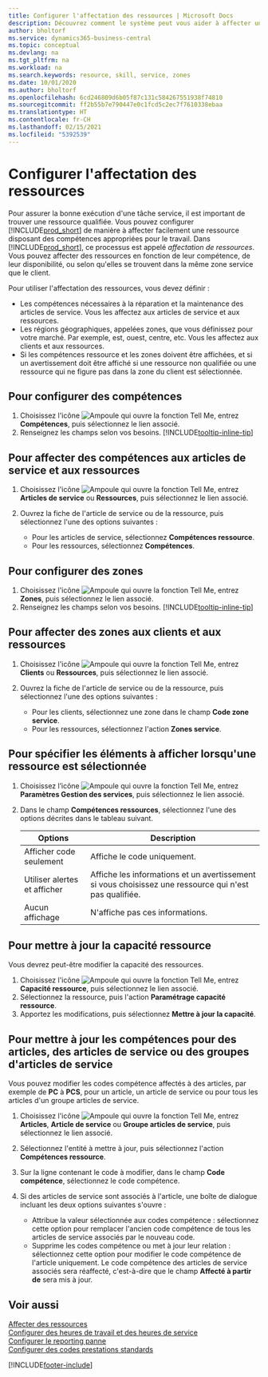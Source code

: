 ```yaml
---
title: Configurer l'affectation des ressources | Microsoft Docs
description: Découvrez comment le système peut vous aider à affecter une personne dotée des compétences requises à la fourniture d'un service.
author: bholtorf
ms.service: dynamics365-business-central
ms.topic: conceptual
ms.devlang: na
ms.tgt_pltfrm: na
ms.workload: na
ms.search.keywords: resource, skill, service, zones
ms.date: 10/01/2020
ms.author: bholtorf
ms.openlocfilehash: 6cd246809d6b05f87c131c584267551938f74810
ms.sourcegitcommit: ff2b55b7e790447e0c1fcd5c2ec7f7610338ebaa
ms.translationtype: HT
ms.contentlocale: fr-CH
ms.lasthandoff: 02/15/2021
ms.locfileid: "5392539"
---
```

# <a name="set-up-resource-allocation"></a>Configurer l'affectation des ressources
Pour assurer la bonne exécution d'une tâche service, il est important de trouver une ressource qualifiée. Vous pouvez configurer [!INCLUDE[prod_short](includes/prod_short.md)] de manière à affecter facilement une ressource disposant des compétences appropriées pour le travail. Dans [!INCLUDE[prod_short](includes/prod_short.md)], ce processus est appelé _affectation de ressources_. Vous pouvez affecter des ressources en fonction de leur compétence, de leur disponibilité, ou selon qu'elles se trouvent dans la même zone service que le client. 

Pour utiliser l'affectation des ressources, vous devez définir :  
  
* Les compétences nécessaires à la réparation et la maintenance des articles de service. Vous les affectez aux articles de service et aux ressources.  
* Les régions géographiques, appelées zones, que vous définissez pour votre marché. Par exemple, est, ouest, centre, etc. Vous les affectez aux clients et aux ressources.  
* Si les compétences ressource et les zones doivent être affichées, et si un avertissement doit être affiché si une ressource non qualifiée ou une ressource qui ne figure pas dans la zone du client est sélectionnée.  

## <a name="to-set-up-skills"></a>Pour configurer des compétences
1. Choisissez l'icône ![Ampoule qui ouvre la fonction Tell Me](media/ui-search/search_small.png "Dites-moi ce que vous voulez faire"), entrez **Compétences**, puis sélectionnez le lien associé.  
2. Renseignez les champs selon vos besoins. [!INCLUDE[tooltip-inline-tip](includes/tooltip-inline-tip_md.md)]  

## <a name="to-assign-skills-to-service-items-and-resources"></a>Pour affecter des compétences aux articles de service et aux ressources
1. Choisissez l'icône ![Ampoule qui ouvre la fonction Tell Me](media/ui-search/search_small.png "Dites-moi ce que vous voulez faire"), entrez **Articles de service** ou **Ressources**, puis sélectionnez le lien associé.  
2. Ouvrez la fiche de l'article de service ou de la ressource, puis sélectionnez l'une des options suivantes :  
  
    * Pour les articles de service, sélectionnez **Compétences ressource**.  
    * Pour les ressources, sélectionnez **Compétences**.  

## <a name="to-set-up-zones"></a>Pour configurer des zones
1. Choisissez l'icône ![Ampoule qui ouvre la fonction Tell Me](media/ui-search/search_small.png "Dites-moi ce que vous voulez faire"), entrez **Zones**, puis sélectionnez le lien associé.  
2. Renseignez les champs selon vos besoins. [!INCLUDE[tooltip-inline-tip](includes/tooltip-inline-tip_md.md)]  

## <a name="to-assign-zones-to-customers-and-resources"></a>Pour affecter des zones aux clients et aux ressources 
1. Choisissez l'icône ![Ampoule qui ouvre la fonction Tell Me](media/ui-search/search_small.png "Dites-moi ce que vous voulez faire"), entrez **Clients** ou **Ressources**, puis sélectionnez le lien associé.  
2. Ouvrez la fiche de l'article de service ou de la ressource, puis sélectionnez l'une des options suivantes :  
  
    * Pour les clients, sélectionnez une zone dans le champ **Code zone service**.  
    * Pour les ressources, sélectionnez l'action **Zones service**.  

## <a name="to-specify-what-to-show-when-a-resource-is-chosen"></a>Pour spécifier les éléments à afficher lorsqu'une ressource est sélectionnée
1. Choisissez l’icône ![Ampoule qui ouvre la fonction Tell Me](media/ui-search/search_small.png "Dites-moi ce que vous voulez faire"), entrez **Paramètres Gestion des services**, puis sélectionnez le lien associé. 
2. Dans le champ **Compétences ressources**, sélectionnez l'une des options décrites dans le tableau suivant.  
  
    |**Options**|**Description**|  
    |------------|-------------|  
    |Afficher code seulement | Affiche le code uniquement.|  
    |Utiliser alertes et afficher | Affiche les informations et un avertissement si vous choisissez une ressource qui n'est pas qualifiée.|  
    |Aucun affichage | N'affiche pas ces informations.|  

## <a name="to-update-resource-capacity"></a>Pour mettre à jour la capacité ressource  
Vous devrez peut-être modifier la capacité des ressources.  
  
1. Choisissez l'icône ![Ampoule qui ouvre la fonction Tell Me](media/ui-search/search_small.png "Dites-moi ce que vous voulez faire"), entrez **Capacité ressource**, puis sélectionnez le lien associé.  
2. Sélectionnez la ressource, puis l'action **Paramétrage capacité ressource**.  
3. Apportez les modifications, puis sélectionnez **Mettre à jour la capacité**.  

## <a name="to-update-skills-for-items-service-items-or-service-item-groups"></a>Pour mettre à jour les compétences pour des articles, des articles de service ou des groupes d'articles de service
Vous pouvez modifier les codes compétence affectés à des articles, par exemple de **PC** à **PCS**, pour un article, un article de service ou pour tous les articles d'un groupe articles de service.  
  
1. Choisissez l'icône ![Ampoule qui ouvre la fonction Tell Me](media/ui-search/search_small.png "Dites-moi ce que vous voulez faire"), entrez **Articles**, **Article de service** ou **Groupe articles de service**, puis sélectionnez le lien associé.  
2. Sélectionnez l'entité à mettre à jour, puis sélectionnez l'action **Compétences ressource**.  
3. Sur la ligne contenant le code à modifier, dans le champ **Code compétence**, sélectionnez le code compétence.  
4.  Si des articles de service sont associés à l'article, une boîte de dialogue incluant les deux options suivantes s'ouvre :  
  
    * Attribue la valeur sélectionnée aux codes compétence : sélectionnez cette option pour remplacer l'ancien code compétence de tous les articles de service associés par le nouveau code.  
    * Supprime les codes compétence ou met à jour leur relation : sélectionnez cette option pour modifier le code compétence de l'article uniquement. Le code compétence des articles de service associés sera réaffecté, c'est-à-dire que le champ **Affecté à partir de** sera mis à jour.  
  
## <a name="see-also"></a>Voir aussi
[Affecter des ressources](service-how-to-allocate-resources.md)  
[Configurer des heures de travail et des heures de service](service-how-setup-work-service-hours.md)  
[Configurer le reporting panne](service-how-setup-fault-reporting.md)  
[Configurer des codes prestations standards](service-how-setup-service-coding.md)  
 



[!INCLUDE[footer-include](includes/footer-banner.md)]